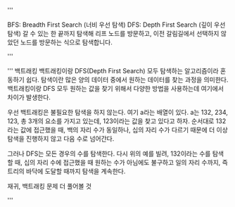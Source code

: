 '''


BFS: Breadth First Search (너비 우선 탐색)
DFS: Depth First Search (깊이 우선 탐색)
갈 수 있는 한 끝까지 탐색해 리프 노드를 방문하고, 
이전 갈림길에서 선택하지 않았던 노드를 방문하는 식으로 탐색합니다.


'''


'''
백트래킹
백트래킹이랑 DFS(Depth First Search) 모두 탐색하는 알고리즘이라 혼동하기 쉽다. 
탐색이란 많은 양의 데이터 중에서 원하는 데이터를 찾는 과정을 의미한다. 
백트래킹이랑 DFS 모두 원하는 값을 찾기 위해서 다양한 방법을 사용하는데 여기에서 차이가 발생한다. 

 

우선 백트래킹은 불필요한 탐색을 하지 않는다. 
여기 a라는 배열이 있다. a는 132, 234, 123, 총 3개의 요소를 가지고 있는데, 
123이라는 값을 찾고 있다고 하자. 순서대로 132라는 값에 접근했을 때, 
백의 자리 수가 동일하나, 십의 자리 수가 다르기 때문에 더 이상 탐색을 진행하지 않고 다음 수로 넘어간다. 

 

그러나 DFS는 모든 경우의 수를 탐색한다. 다시 위의 예를 빌려, 132이라는 수를 탐색할 때, 
십의 자리 수에 접근했을 때 원하는 수가 아님에도 불구하고 일의 자리 수까지, 
즉 트리의 바닥에 도달할 때까지 탐색을 계속한다. 


재귀, 백트래킹 문제 더 풀어볼 것

'''